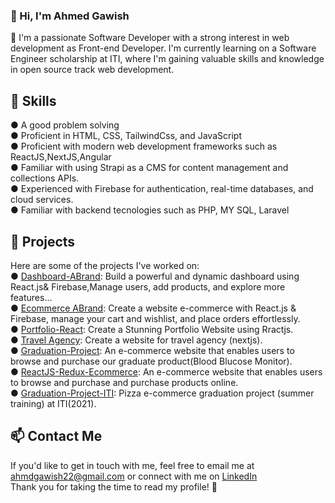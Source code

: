  <h3>👋 Hi, I'm Ahmed Gawish</h3>

🚀 I'm a passionate Software Developer with a strong interest in web development as Front-end Developer. I'm currently learning on a Software Engineer scholarship at ITI, where I'm gaining valuable skills and knowledge in open source track web development. 

🚀 Skills
---
● A good problem solving<br>
● Proficient in HTML, CSS, TailwindCss, and JavaScript<br>
● Proficient with modern web development frameworks such as ReactJS,NextJS,Angular<br>
● Familiar with using Strapi as a CMS for content management and collections APIs.<br>
● Experienced with Firebase for authentication, real-time databases, and cloud services.<br>
● Familiar with backend tecnologies such as PHP, MY SQL, Laravel

🚀 Projects
---
Here are some of the projects I've worked on:<br>
● <a href="https://github.com/Ahmedgawish10/Dashboard-ABrand" target="_blank" rel="noreferrer">Dashboard-ABrand</a>:
Build a powerful and dynamic dashboard using React.js& Firebase,Manage users, add products, and explore more features... <br>
● <a href="https://github.com/Ahmedgawish10/Ecommerce-Abrand-React-Firebase" target="_blank" rel="noreferrer">Ecommerce ABrand</a>:
Create a website e-commerce with React.js & Firebase, manage your cart and wishlist, and place orders effortlessly. <br>
● <a href="https://github.com/Ahmedgawish10/Portfolio__React" target="_blank" rel="noreferrer">Portfolio-React</a>:
Create a Stunning Portfolio Website using Rractjs.<br>
● <a href="https://github.com/Ahmedgawish10/travel-agency" target="_blank" rel="noreferrer">Travel Agency</a>:
Create a website for travel agency (nextjs).<br>
● <a href="https://github.com/Ahmedgawish10/graduateproject" target="_blank" rel="noreferrer">Graduation-Project</a>:
 An e-commerce website that enables users to browse and purchase our graduate product(Blood Blucose Monitor).
<br>
● <a href="https://github.com/Ahmedgawish10/ecommerce-pharmacy4" target="_blank" rel="noreferrer">ReactJS-Redux-Ecommerce</a>:
 An e-commerce website that enables users to browse and purchase and purchase products online.
<br>
● <a href="https://github.com/Ahmedgawish10/iti-ecommerce" target="_blank" rel="noreferrer">Graduation-Project-ITI</a>:
 Pizza e-commerce graduation project (summer training) at ITI(2021).

📫 Contact Me
---
If you'd like to get in touch with me, feel free to email me at <a href="" target="_blank" rel="noreferrer">ahmdgawish22@gmail.com</a> or connect with me on <a href="https://www.linkedin.com/in/ahmed-gawish-718b27213" target="_blank" rel="noreferrer">LinkedIn</a><br>
Thank you for taking the time to read my profile! 🙏

